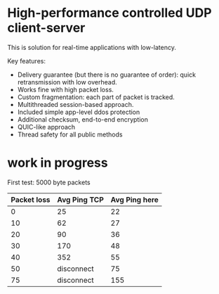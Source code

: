 # High-performance controlled UDP client-server

This is solution for real-time applications with low-latency. 

Key features:
- Delivery guarantee (but there is no guarantee of order): quick retransmission with low overhead.
- Works fine with high packet loss.
- Custom fragmentation: each part of packet is tracked.
- Multithreaded session-based approach.
- Included simple app-level ddos protection
- Additional checksum, end-to-end encryption
- QUIC-like approach
- Thread safety for all public methods

# work in progress

First test: 5000 byte packets

| Packet loss | Avg Ping TCP | Avg Ping here  |
| ------------| -------------|----------------|
| 0           | 25           | 22             |
| 10          | 62           | 27             |
| 20          | 90           | 36             |
| 30          | 170          | 48             |
| 40          | 352          | 55             |
| 50          | disconnect   | 75             |
| 75          | disconnect   | 155            |
